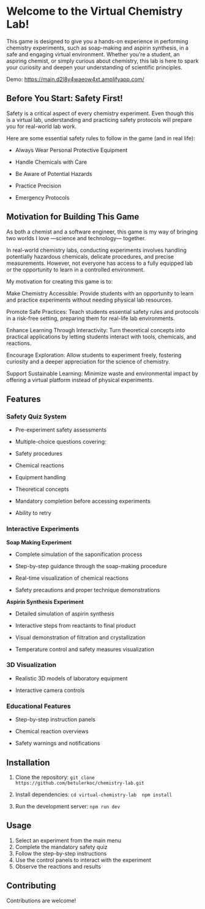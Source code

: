 
# Welcome to the Virtual Chemistry Lab!

This game is designed to give you a hands-on experience in performing chemistry experiments, such as soap-making and aspirin synthesis, in a safe and engaging virtual environment. Whether you’re a student, an aspiring chemist, or simply curious about chemistry, this lab is here to spark your curiosity and deepen your understanding of scientific principles.

Demo: https://main.d2l8y4waeow4xt.amplifyapp.com/

## Before You Start: Safety First!

Safety is a critical aspect of every chemistry experiment. Even though this is a virtual lab, understanding and practicing safety protocols will prepare you for real-world lab work.

Here are some essential safety rules to follow in the game (and in real life):

- Always Wear Personal Protective Equipment

- Handle Chemicals with Care

- Be Aware of Potential Hazards

- Practice Precision

- Emergency Protocols

## Motivation for Building This Game

As both a chemist and a software engineer, this game is my way of bringing two worlds I love —science and technology— together.

In real-world chemistry labs, conducting experiments involves handling potentially hazardous chemicals, delicate procedures, and precise measurements. However, not everyone has access to a fully equipped lab or the opportunity to learn in a controlled environment.


My motivation for creating this game is to:

Make Chemistry Accessible: Provide students with an opportunity to learn and practice experiments without needing physical lab resources.

Promote Safe Practices: Teach students essential safety rules and protocols in a risk-free setting, preparing them for real-life lab environments.

Enhance Learning Through Interactivity: Turn theoretical concepts into practical applications by letting students interact with tools, chemicals, and reactions.

Encourage Exploration: Allow students to experiment freely, fostering curiosity and a deeper appreciation for the science of chemistry.

Support Sustainable Learning: Minimize waste and environmental impact by offering a virtual platform instead of physical experiments.

## Features

### Safety Quiz System

- Pre-experiment safety assessments

- Multiple-choice questions covering:

- Safety procedures

- Chemical reactions

- Equipment handling

- Theoretical concepts

- Mandatory completion before accessing experiments

- Ability to retry

### Interactive Experiments

  **Soap Making Experiment**

- Complete simulation of the saponification process

- Step-by-step guidance through the soap-making procedure

- Real-time visualization of chemical reactions

- Safety precautions and proper technique demonstrations


 **Aspirin Synthesis Experiment**

- Detailed simulation of aspirin synthesis

- Interactive steps from reactants to final product

- Visual demonstration of filtration and crystallization

- Temperature control and safety measures visualization


### 3D Visualization

- Realistic 3D models of laboratory equipment

- Interactive camera controls


### Educational Features

- Step-by-step instruction panels

- Chemical reaction overviews

- Safety warnings and notifications
  

## Installation

  
1. Clone the repository:
`git clone https://github.com/betulerkoc/chemistry-lab.git`

2. Install dependencies:
`cd virtual-chemistry-lab 
npm install`

3. Run the development server:
`npm run dev`

## Usage  

1. Select an experiment from the main menu
2. Complete the mandatory safety quiz
3. Follow the step-by-step instructions
4. Use the control panels to interact with the experiment
5. Observe the reactions and results

## Contributing

Contributions are welcome!
